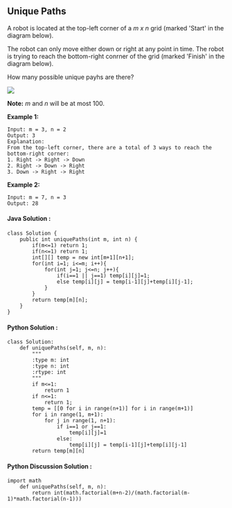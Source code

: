 ## Unique Paths

A robot is located at the top-left corner of a *m x n* grid (marked 'Start' in the diagram below).

The robot can only move either down or right at any point in time. The robot is trying to reach the bottom-right conrner of the grid (marked 'Finish' in the diagram below).

How many possible unique payhs are there?

![](https://i.imgur.com/r9VtjYT.png)

**Note:** *m* and *n* will be at most 100.

**Example 1:**

	Input: m = 3, n = 2
	Output: 3
	Explanation:
	From the top-left corner, there are a total of 3 ways to reach the bottom-right corner:
	1. Right -> Right -> Down
	2. Right -> Down -> Right
	3. Down -> Right -> Right

**Example 2:**

	Input: m = 7, n = 3
	Output: 28

#### Java Solution :

	class Solution {
	    public int uniquePaths(int m, int n) {
	        if(m<=1) return 1;
	    	if(n<=1) return 1;
	        int[][] temp = new int[m+1][n+1];
	    	for(int i=1; i<=m; i++){
	            for(int j=1; j<=n; j++){
	                if(i==1 || j==1) temp[i][j]=1;
	                else temp[i][j] = temp[i-1][j]+temp[i][j-1];
	            }
	        }
	        return temp[m][n];
	    }
	}

#### Python Solution :

	class Solution:
	    def uniquePaths(self, m, n):
	        """
	        :type m: int
	        :type n: int
	        :rtype: int
	        """
	        if m<=1:
	            return 1
	        if n<=1:
	            return 1;
	        temp = [[0 for i in range(n+1)] for i in range(m+1)]
	        for i in range(1, m+1):
	            for j in range(1, n+1):
	                if i==1 or j==1:
	                    temp[i][j]=1
	                else:
	                    temp[i][j] = temp[i-1][j]+temp[i][j-1]
	        return temp[m][n]

#### Python Discussion Solution :

	import math
	    def uniquePaths(self, m, n):
	        return int(math.factorial(m+n-2)/(math.factorial(m-1)*math.factorial(n-1)))